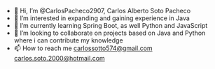 - 👋 Hi, I’m @CarlosPacheco2907, Carlos Alberto Soto Pacheco
- 👀 I’m interested in expanding and gaining experience in Java
- 🌱 I’m currently learning Spring Boot, as well Python and JavaScript
- 💞️ I’m looking to collaborate on projects based on Java and Python where i can contribute my knowledge
- 📫 How to reach me
  carlossotto574@gmail.com
  carlos.soto.2000@hotmail.com


